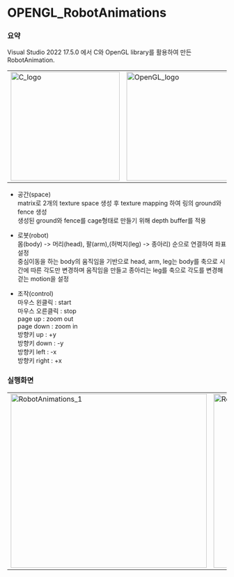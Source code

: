 # OPENGL_RobotAnimations

### 요약
Visual Studio 2022 17.5.0 에서 C와 OpenGL library를 활용하여 만든 RobotAnimation.
<table>
  <td>
    <img width="250" height="250" alt="C_logo" src="https://user-images.githubusercontent.com/51785417/223395004-25e24609-9123-491e-904a-8977f3816e03.png">
  </td>
  <td>
    <img width="450" height="250" alt="OpenGL_logo" src="https://user-images.githubusercontent.com/51785417/223395098-3cef5831-a8d4-4176-9143-0378e9cea1ba.png">
  </td>
</table>

- 공간(space) <br>
matrix로 2개의 texture space 생성 후 texture mapping 하여 링의 ground와 fence 생성 <br>
생성된 ground와 fence를 cage형태로 만들기 위해 depth buffer를 적용 <br>

- 로봇(robot) <br>
몸(body) -> 머리(head), 팔(arm),(허벅지(leg) -> 종아리) 순으로 연결하여 좌표설정 <br>
중심이동을 하는 body의 움직임을 기반으로 head, arm, leg는 body를 축으로 시간에 따른 각도만 변경하며 움직임을 만들고 종아리는 leg를 축으로 각도를 변경해 걷는 motion을 설정 <br>

- 조작(control) <br>
마우스 왼클릭 : start <br>
마우스 오른클릭 : stop <br>
page up : zoom out <br>
page down : zoom in <br>
방향키 up : +y <br>
방향키 down : -y <br>
방향키 left : -x <br>
방향키 right : +x <br>


### 실행화면
<table>
  <td>
    <img width="450" height="400" alt="RobotAnimations_1" src="https://user-images.githubusercontent.com/51785417/223383711-b726a4f3-5ecc-4b7a-9703-4ffcbd807fa3.png">
  </td>
  <td>
    <img width="450" height="400" alt="RobotAnimations_3" src="https://user-images.githubusercontent.com/51785417/223395994-55763e2a-f229-4a9f-a0ec-3b28dfeadd5c.png">
   </td>
</table>
